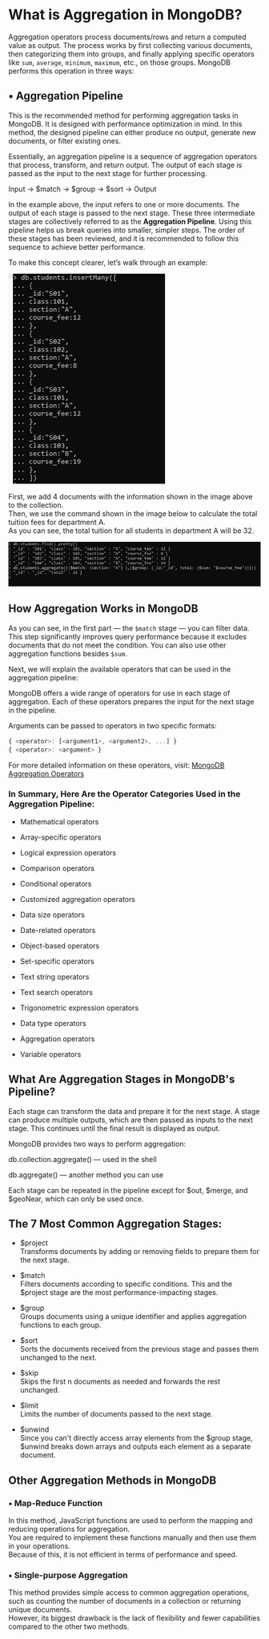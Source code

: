 # What is Aggregation in MongoDB?

Aggregation operators process documents/rows and return a computed value as output. The process works by first collecting various documents, then categorizing them into groups, and finally applying specific operators like `sum`, `average`, `minimum`, `maximum`, etc., on those groups. MongoDB performs this operation in three ways:

## • Aggregation Pipeline

This is the recommended method for performing aggregation tasks in MongoDB. It is designed with performance optimization in mind. In this method, the designed pipeline can either produce no output, generate new documents, or filter existing ones.

Essentially, an aggregation pipeline is a sequence of aggregation operators that process, transform, and return output. The output of each stage is passed as the input to the next stage for further processing.

Input -> $match -> $group -> $sort -> Output  

In the example above, the input refers to one or more documents. The output of each stage is passed to the next stage. These three intermediate stages are collectively referred to as the **Aggregation Pipeline**. Using this pipeline helps us break queries into smaller, simpler steps. The order of these stages has been reviewed, and it is recommended to follow this sequence to achieve better performance.

To make this concept clearer, let’s walk through an example:  

![Alt Text](https://github.com/data2proc/MongoDB-Tutorials/blob/main/images/Pipeline01.PNG)  

First, we add 4 documents with the information shown in the image above to the collection.  
Then, we use the command shown in the image below to calculate the total tuition fees for department A.  
As you can see, the total tuition for all students in department A will be 32.    

![Alt Text](https://github.com/data2proc/MongoDB-Tutorials/blob/main/images/Pipeline02_sum.PNG)    

## How Aggregation Works in MongoDB

As you can see, in the first part — the `$match` stage — you can filter data. This step significantly improves query performance because it excludes documents that do not meet the condition. You can also use other aggregation functions besides `$sum`.

Next, we will explain the available operators that can be used in the aggregation pipeline:

MongoDB offers a wide range of operators for use in each stage of aggregation. Each of these operators prepares the input for the next stage in the pipeline.

Arguments can be passed to operators in two specific formats:

```js
{ <operator>: [<argument1>, <argument2>, ...] }
{ <operator>: <argument> }
```
For more detailed information on these operators, visit:
[MongoDB Aggregation Operators](https://www.mongodb.com/docs/manual/reference/operator/aggregation/)

### In Summary, Here Are the Operator Categories Used in the Aggregation Pipeline:
+ Mathematical operators  

+ Array-specific operators  

+ Logical expression operators  

+ Comparison operators  

+ Conditional operators  

+ Customized aggregation operators  

+ Data size operators  

+ Date-related operators  

+ Object-based operators  

+ Set-specific operators  

+ Text string operators  

+ Text search operators  

+ Trigonometric expression operators  

+ Data type operators  

+ Aggregation operators  

+ Variable operators  

## What Are Aggregation Stages in MongoDB's Pipeline?  
Each stage can transform the data and prepare it for the next stage. A stage can produce multiple outputs, which are then passed as inputs to the next stage. This continues until the final result is displayed as output.

MongoDB provides two ways to perform aggregation:

db.collection.aggregate() — used in the shell

db.aggregate() — another method you can use

Each stage can be repeated in the pipeline except for $out, $merge, and $geoNear, which can only be used once.

## The 7 Most Common Aggregation Stages:  
- $project  
Transforms documents by adding or removing fields to prepare them for the next stage.

- $match  
Filters documents according to specific conditions. This and the $project stage are the most performance-impacting stages.

- $group  
Groups documents using a unique identifier and applies aggregation functions to each group.

- $sort  
Sorts the documents received from the previous stage and passes them unchanged to the next.

- $skip  
Skips the first n documents as needed and forwards the rest unchanged.

- $limit  
Limits the number of documents passed to the next stage.

- $unwind  
Since you can't directly access array elements from the $group stage, $unwind breaks down arrays and outputs each element as a separate document.  

## Other Aggregation Methods in MongoDB

### • Map-Reduce Function

In this method, JavaScript functions are used to perform the mapping and reducing operations for aggregation.  
You are required to implement these functions manually and then use them in your operations.  
Because of this, it is not efficient in terms of performance and speed.

### • Single-purpose Aggregation

This method provides simple access to common aggregation operations, such as counting the number of documents in a collection or returning unique documents.  
However, its biggest drawback is the lack of flexibility and fewer capabilities compared to the other two methods.
